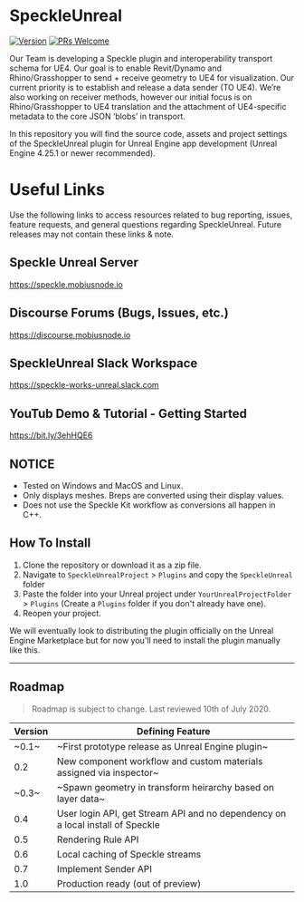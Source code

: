# SpeckleUnreal

[![Version](https://img.shields.io/badge/Version-v0.1.0-orange)](https://github.com/mobiusnode/SpeckleUnreal) [![PRs Welcome](https://img.shields.io/badge/PRs-welcome-brightgreen)](http://makeapullrequest.com)

Our Team is developing a Speckle plugin and interoperability transport schema for UE4. Our goal is to enable Revit/Dynamo and Rhino/Grasshopper to send + receive geometry to UE4 for visualization. Our current priority is to establish and release a data sender (TO UE4). We’re also working on receiver methods, however our initial focus  is on Rhino/Grasshopper to UE4 translation and the attachment of UE4-specific metadata to the core JSON ‘blobs’ in transport.

In this repository you will find the source code, assets and project settings of the SpeckleUnreal plugin for Unreal Engine app development (Unreal Engine 4.25.1 or newer recommended).

# Useful Links
Use the following links to access resources related to bug reporting, issues, feature requests, and general questions regarding SpeckleUnreal. Future releases may not contain these links & note.

## Speckle Unreal Server
https://speckle.mobiusnode.io

## Discourse Forums (Bugs, Issues, etc.)
https://discourse.mobiusnode.io

## SpeckleUnreal Slack Workspace
https://speckle-works-unreal.slack.com

## YouTub Demo & Tutorial - Getting Started
https://bit.ly/3ehHQE6

## NOTICE

* Tested on Windows and MacOS and Linux.
* Only displays meshes. Breps are converted using their display values.
* Does not use the Speckle Kit workflow as conversions all happen in C++. 

## How To Install


1. Clone the repository or download it as a zip file.
2. Navigate to `SpeckleUnrealProject` > `Plugins` and copy the `SpeckleUnreal` folder
3. Paste the folder into your Unreal project under `YourUnrealProjectFolder` > `Plugins` (Create a `Plugins` folder if you don't already have one).
4. Reopen your project.

We will eventually look to distributing the plugin officially on the Unreal Engine Marketplace but for now you'll need to install the plugin manually like this.

---

## Roadmap

> Roadmap is subject to change. Last reviewed 10th of July 2020.

| Version | Defining Feature                  						  				         |
| ------- | -------------------------------------------------------------------------------- |
| ~0.1~   | ~First prototype release as Unreal Engine plugin~   								 			         |
| 0.2   | New component workflow and custom materials assigned via inspector~		 |
| ~0.3~   | ~Spawn geometry in transform heirarchy based on layer data~		    	         |
| 0.4   | User login API, get Stream API and no dependency on a local install of Speckle |
| 0.5   | Rendering Rule API                      |
| 0.6     | Local caching of Speckle streams			                                     |
| 0.7     | Implement Sender API    			                                 |
| 1.0     | Production ready (out of preview)      			                                 |
